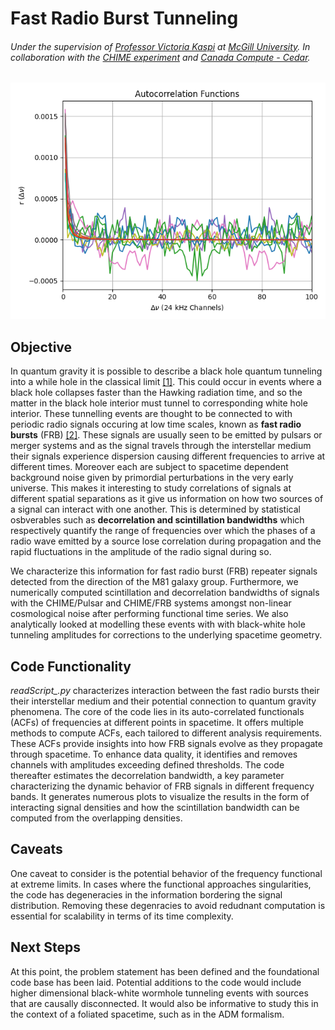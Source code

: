 # Fast Radio Burst Tunneling
###### Under the supervision of [Professor Victoria Kaspi](https://www.physics.mcgill.ca/~vkaspi/) at [McGill University](https://www.mcgill.ca/). In collaboration with the [CHIME experiment](https://chime-experiment.ca/en) and [Canada Compute - Cedar](https://docs.alliancecan.ca/wiki/Cedar).

![alt text](https://github.com/IsolatedSingularity/FRB-Analysis/blob/main/Plots/ACF_Sum%3B%20Fit.png)

## Objective

In quantum gravity it is possible to describe a black hole quantum tunneling into a while hole in the classical limit [[1]](https://inspirehep.net/literature/1403709). This could occur in events where a black hole collapses faster than the Hawking radiation time, and so the matter in the black hole interior must tunnel to corresponding white hole interior. These tunnelling events are thought to be connected to with periodic radio signals occuring at low time scales, known as **fast radio bursts** (FRB) [[2]](https://www.researchgate.net/publication/265730144_Fast_Radio_Bursts_and_White_Hole_Signals). These signals are usually seen to be emitted by pulsars or merger systems and as the signal travels through the interstellar medium their signals experience dispersion causing different frequencies to arrive at different times. Moreover each are subject to spacetime dependent background noise given by primordial perturbations in the very early universe. This makes it interesting to study correlations of signals at different spatial separations as it give us information on how two sources of a signal can interact with one another. This is determined by statistical osbverables such as **decorrelation and scintillation bandwidths** which respectively quantify the range of frequencies over which the phases of a radio wave emitted by a source lose correlation during propagation and the rapid fluctuations in the amplitude of the radio signal during so.

We characterize this information for fast radio burst (FRB) repeater signals detected from the direction of the M81 galaxy group. Furthermore, we numerically computed scintillation and decorrelation bandwidths of signals with the CHIME/Pulsar and CHIME/FRB systems amongst non-linear cosmological noise after performing functional time series. We also analytically looked at modelling these events with with black-white hole tunneling amplitudes for corrections to the underlying spacetime geometry. 


## Code Functionality

*readScript_.py* characterizes interaction between the fast radio bursts their their interstellar medium and their potential connection to quantum gravity phenomena. The core of the code lies in its auto-correlated functionals (ACFs) of frequencies at different points in spacetime. It offers multiple methods to compute ACFs, each tailored to different analysis requirements. These ACFs provide insights into how FRB signals evolve as they propagate through spacetime. To enhance data quality, it identifies and removes channels with amplitudes exceeding defined thresholds. The code thereafter estimates the decorrelation bandwidth, a key parameter characterizing the dynamic behavior of FRB signals in different frequency bands. It generates numerous plots to visualize the results in the form of interacting signal densities and how the scintillation bandwidth can be computed from the overlapping densities.

## Caveats

One caveat to consider is the potential behavior of the frequency functional at extreme limits. In cases where the functional approaches singularities, the code has degeneracies in the information bordering the signal distribution. Removing these degenracies to avoid redudnant computation is essential for scalability in terms of its time complexity.

## Next Steps

At this point, the problem statement has been defined and the foundational code base has been laid. Potential additions to the code would include higher dimensional black-white wormhole tunneling events with sources that are causally disconnected. It would also be informative to study this in the context of a foliated spacetime, such as in the ADM formalism.
